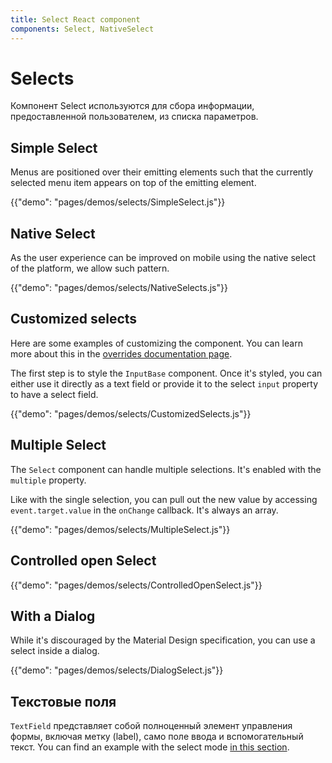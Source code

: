 ```yaml
---
title: Select React component
components: Select, NativeSelect
---
```


# Selects

<p class="description">Компонент Select используются для сбора информации, предоставленной пользователем, из списка параметров.</p>

## Simple Select

Menus are positioned over their emitting elements such that the currently selected menu item appears on top of the emitting element.

{{"demo": "pages/demos/selects/SimpleSelect.js"}}

## Native Select

As the user experience can be improved on mobile using the native select of the platform, we allow such pattern.

{{"demo": "pages/demos/selects/NativeSelects.js"}}

## Customized selects

Here are some examples of customizing the component. You can learn more about this in the [overrides documentation page](/customization/overrides/).

The first step is to style the `InputBase` component. Once it's styled, you can either use it directly as a text field or provide it to the select `input` property to have a select field.

{{"demo": "pages/demos/selects/CustomizedSelects.js"}}

## Multiple Select

The `Select` component can handle multiple selections. It's enabled with the `multiple` property.

Like with the single selection, you can pull out the new value by accessing `event.target.value` in the `onChange` callback. It's always an array.

{{"demo": "pages/demos/selects/MultipleSelect.js"}}

## Controlled open Select

{{"demo": "pages/demos/selects/ControlledOpenSelect.js"}}

## With a Dialog

While it's discouraged by the Material Design specification, you can use a select inside a dialog.

{{"demo": "pages/demos/selects/DialogSelect.js"}}

## Текстовые поля

`TextField` представляет собой полноценный элемент управления формы, включая метку (label), само поле ввода и вспомогательный текст. You can find an example with the select mode [in this section](/demos/text-fields/#textfield).